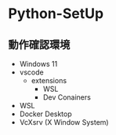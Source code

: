 # Python-SetUp
## 動作確認環境
* Windows 11
* vscode
    - extensions
        - WSL
        - Dev Conainers
* WSL
* Docker Desktop
* VcXsrv (X Window System)
